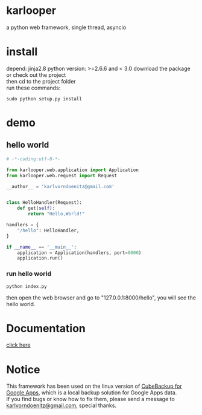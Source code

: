 # karlooper
a python web framework, single thread, asyncio

# install
depend: jinja2.8
python version: >=2.6.6 and < 3.0
download the package or check out the project  
then cd to the project folder  
run these commands:  

    sudo python setup.py install  

# demo
## hello world
```python
# -*-coding:utf-8-*-

from karlooper.web.application import Application
from karlooper.web.request import Request

__author__ = 'karlvorndoenitz@gmail.com'


class HelloHandler(Request):
    def get(self):
        return "Hello,World!"

handlers = {
    "/hello": HelloHandler,
}

if __name__ == '__main__':
    application = Application(handlers, port=8000)
    application.run()

```
### run hello world
    python index.py
then open the web browser and go to "127.0.0.1:8000/hello", you will see the hello world.

# Documentation
[click here](https://github.com/karldoenitz/karlooper/blob/master/document.md)

# Notice
This framework has been used on the linux version of [CubeBackup for Google Apps](http://www.cubebackup.com), which is a local backup solution for Google Apps data.   
If you find bugs or know how to fix them,  please send a message to karlvorndoenitz@gmail.com, special thanks.   
